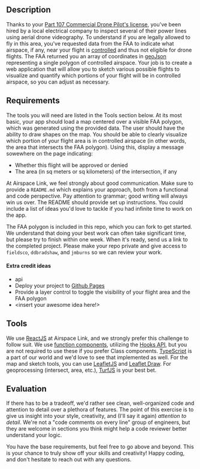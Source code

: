 ## Description

Thanks to your [Part 107 Commercial Drone Pilot's license](https://www.faa.gov/uas/), you've been hired by a local electrical company to inspect several of their power lines using aerial drone videography. To understand if you are legally allowed to fly in this area, you've requested data from the FAA to indicate what airspace, if any, near your flight is [controlled](https://www.faa.gov/uas/recreational_fliers/where_can_i_fly/airspace_101/) and thus not eligible for drone flights. The FAA returned you an array of coordinates in [geoJson](https://geojson.org/) representing a single polygon of controlled airspace. Your job is to create a web application that will allow you to sketch various possible flights to visualize and quantify which portions of your flight will be in controlled airspace, so you can adjust as necessary.

## Requirements

The tools you will need are listed in the Tools section below. At its most basic, your app should load a map centered over a visible FAA polygon, which was generated using the provided data. The user should have the ability to draw shapes on the map. You should be able to clearly visualize which portion of your flight area is in controlled airspace (in other words, the area that intersects the FAA polygon). Using this, display a message sowewhere on the page indicating:
- Whether this flight will be approved or denied
- The area (in sq meters or sq kilometers) of the intersection, if any

At Airspace Link, we feel strongly about good communication. Make sure to provide a `README.md` which explains your approach, both from a functional and code perspective. Pay attention to grammar; good writing will always win us over. The README should provide set up instructions. You could include a list of ideas you'd love to tackle if you had infinite time to work on the app.

The FAA polygon is included in this repo, which you can fork to get started. We understand that doing your best work can often take significant time, but please try to finish within one week. When it's ready, send us a link to the completed project. Please make your repo private and give access to `fieldsco`, `ddbradshaw`, and `jmburns` so we can review your work.

#### Extra credit ideas

- api
- Deploy your project to [Github Pages](https://pages.github.com/)
- Provide a layer control to toggle the visibility of your flight area and the FAA polygon
- <insert your awesome idea here!>

## Tools

We use [ReactJS](https://reactjs.org/) at Airspace Link, and we strongly prefer this challenge to follow suit. We use [function components](https://reactjs.org/docs/components-and-props.html#function-and-class-components), utilizing the [Hooks API](https://reactjs.org/docs/hooks-intro.html), but you are not required to use these if you prefer Class  components. [TypeScript](https://www.typescriptlang.org/) is a part of our world and we'd love to see that implemented as well. For the map and sketch tools, you can use [LeafletJS](https://leafletjs.com/) and [Leaflet Draw](http://leaflet.github.io/Leaflet.draw/docs/leaflet-draw-latest.html). For geoprocessing (intersect, area, etc.), [TurfJS](https://turfjs.org/) is your best bet.

## Evaluation

If there has to be a tradeoff, we'd rather see clean, well-organized code and attention to detail over a plethora of features. The point of this exercise is to give us insight into your style, creativity, and (I'll say it again) _attention to detail_. We're not a "code comments on every line" group of engineers, but they are welcome in sections you think might help a code reviewer better understand your logic.

You have the base requirements, but feel free to go above and beyond. This is your chance to truly show off your skills and creativity! Happy coding, and don't hesitate to reach out with any questions.
